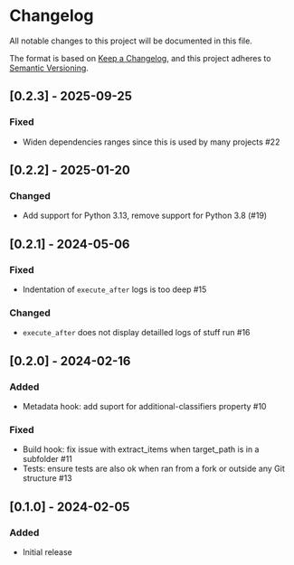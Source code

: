 # Changelog

All notable changes to this project will be documented in this file.

The format is based on [Keep a Changelog](https://keepachangelog.com/en/1.0.0/),
and this project adheres to [Semantic Versioning](https://semver.org/spec/v2.0.0.html).

## [0.2.3] - 2025-09-25

### Fixed

-  Widen dependencies ranges since this is used by many projects #22

## [0.2.2] - 2025-01-20

### Changed

- Add support for Python 3.13, remove support for Python 3.8 (#19)

## [0.2.1] - 2024-05-06

### Fixed

- Indentation of `execute_after` logs is too deep  #15

### Changed

- `execute_after` does not display detailled logs of stuff run #16

## [0.2.0] - 2024-02-16

### Added

- Metadata hook: add suport for additional-classifiers property #10

### Fixed

- Build hook: fix issue with extract_items when target_path is in a subfolder #11
- Tests: ensure tests are also ok when ran from a fork or outside any Git structure #13

## [0.1.0] - 2024-02-05

### Added

- Initial release
